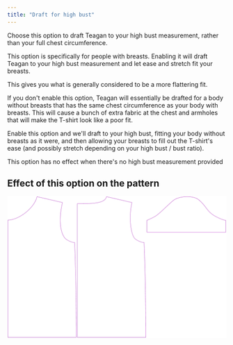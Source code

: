 ```yaml
---
title: "Draft for high bust"
---
```


Choose this option to draft Teagan to your high bust measurement,
rather than your full chest circumference.

This option is specifically for people with breasts. Enabling it
will draft Teagan to your high bust measurement and let ease and
stretch fit your breasts.

This gives you what is generally considered to be a more flattering
fit.

If you don't enable this option, Teagan will essentially be drafted
for a body without breasts that has the same chest circumference as
your body with breasts. This will cause a bunch of extra fabric
at the chest and armholes that will make the T-shirt look like
a poor fit.

Enable this option and we'll draft to your high bust, fitting your
body without breasts as it were, and then allowing your breasts to
fill out the T-shirt's ease (and possibly stretch depending on your
high bust / bust ratio).

<Note>
This option has no effect when there's no high bust measurement provided
</Note>

## Effect of this option on the pattern

![This image shows the effect of this option by superimposing several variants that have a different value for this option](teagan_draftforhighbust_sample.svg "Effect of this option on the pattern")
